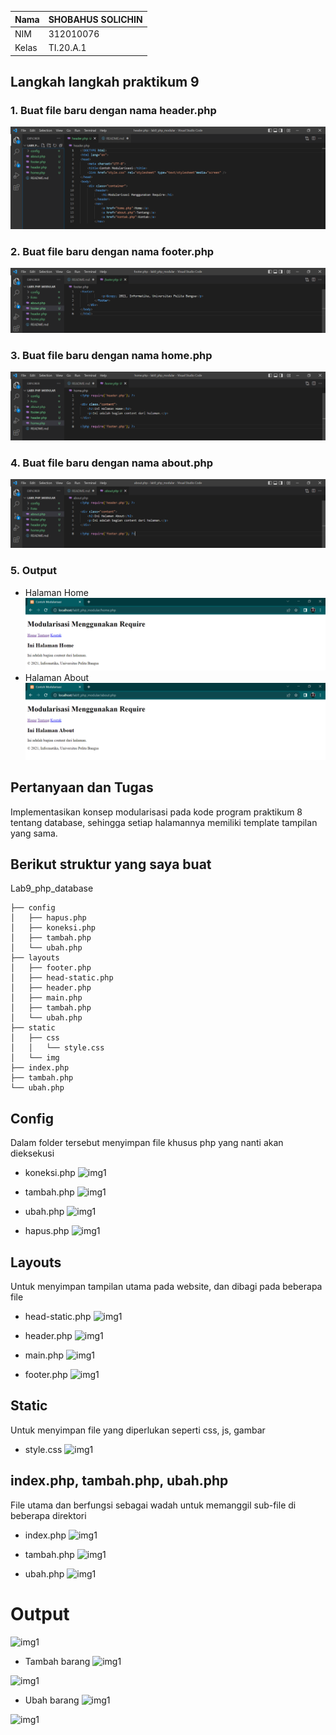 | Nama      | SHOBAHUS SOLICHIN |
| ----------- | ----------- |
| NIM     | 312010076       |
| Kelas   | TI.20.A.1        |

## Langkah langkah praktikum 9

### 1. Buat file baru dengan nama header.php
![Foto](Foto/Foto1.png)

### 2. Buat file baru dengan nama footer.php
![Foto](Foto/Foto2.png)

### 3. Buat file baru dengan nama home.php
![Foto](Foto/Foto3.png)

### 4. Buat file baru dengan nama about.php
![Foto](Foto/Foto4.png)

### 5. Output
- Halaman Home
![Foto](Foto/Foto5.png)
- Halaman About
![Foto](Foto/Foto6.png)

## Pertanyaan dan Tugas
Implementasikan konsep modularisasi pada kode program praktikum 8 tentang database, sehingga setiap halamannya memiliki template tampilan yang sama.

## Berikut struktur yang saya buat
Lab9_php_database
```
├── config
│   ├── hapus.php
│   ├── koneksi.php
│   ├── tambah.php
│   └── ubah.php
├── layouts
│   ├── footer.php
│   ├── head-static.php
│   ├── header.php
│   ├── main.php
│   ├── tambah.php
│   └── ubah.php
├── static
│   ├── css
│   │   └── style.css
│   └── img
├── index.php
├── tambah.php
└── ubah.php
```

## Config 
Dalam folder tersebut menyimpan file khusus php yang nanti akan dieksekusi

- koneksi.php
![img1](assets/img/2.1.PNG)

- tambah.php
![img1](assets/img/2.2.PNG)

- ubah.php
![img1](assets/img/2.3.PNG)

- hapus.php
![img1](assets/img/2.4.PNG)

## Layouts
Untuk menyimpan tampilan utama pada website, dan dibagi pada beberapa file

- head-static.php
![img1](assets/img/3.1.PNG)

- header.php
![img1](assets/img/3.2.PNG)

- main.php
![img1](assets/img/3.3.PNG)

- footer.php
![img1](assets/img/3.4.PNG)

## Static
Untuk menyimpan file yang diperlukan seperti css, js, gambar

- style.css
![img1](assets/img/4.1.PNG)

## index.php, tambah.php, ubah.php
File utama dan berfungsi sebagai wadah untuk memanggil sub-file di beberapa direktori

- index.php
![img1](assets/img/5.1.PNG)

- tambah.php
![img1](assets/img/5.2.PNG)

- ubah.php
![img1](assets/img/5.3.PNG)

# Output
![img1](assets/img/y1.PNG)

- Tambah barang
![img1](assets/img/y2.PNG)

![img1](assets/img/y2.1.PNG)

- Ubah barang
![img1](assets/img/y3.PNG)

![img1](assets/img/y3.1.PNG)